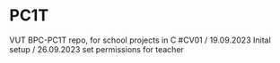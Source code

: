 # PC1T
VUT BPC-PC1T repo, for school projects in C
#CV01 
/ 19.09.2023
Inital setup
/ 26.09.2023
set permissions for teacher
